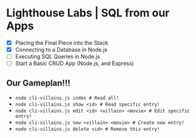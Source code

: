 # Lighthouse Labs | SQL from our Apps

* [X] Placing the Final Piece into the Stack
* [X] Connecting to a Database in Node.js
* [ ] Executing SQL Queries in Node.js
* [ ] Start a Basic CRUD App (Node.js, and Express)

## Our Gameplan!!!

* `node cli-villains.js index # Read all!`
* `node cli-villains.js show <id> # Read specific entry!`
* `node cli-villains.js edit <id> <villain> <movie> # Edit specific entry!`
* `node cli-villains.js new <villain> <movie> # Create new entry!`
* `node cli-villains.js delete <id> # Remove this entry!`
